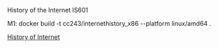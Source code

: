 History of the Internet IS601

M1: docker build -t cc243/internethistory_x86 --platform linux/amd64 .

[History of Internet](http://cc243x86.eastus.azurecontainer.io)